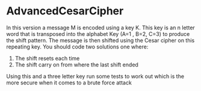 # AdvancedCesarCipher
In this version a message M is encoded using a key K.
This key is an n letter word that is transposed into the
alphabet Key (A=1 , B=2, C=3) to produce the shift pattern.
The message is then shifted using the Cesar cipher on this repeating key. 
You should code two solutions one where:
1) The shift resets each time
2) The shift carry on from where the last shift ended

Using this and a three letter key run some tests to work out which is the
more secure when it comes to a brute force attack
